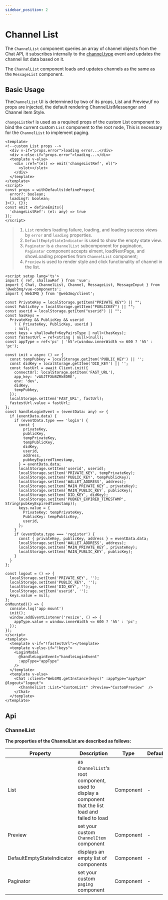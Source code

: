```yaml
---
sidebar_position: 2
---
```


# Channel List

The `ChannelList` component queries an array of channel objects from the Chat API, it subscribes internally to the [channel.type](/docs/Web3MQ-SDK/JS-SDK/eventCenter/#eventList) event and updates the channel list data based on it.

The `ChannelList` component loads and updates channels as the same as the `MessageList` component.

## Basic Usage

The`ChannelList` UI is determined by two of its props, List and Preview,if no props are injected, the default rendering ChannelListMessenger and Channel item Style.

`changeListRef` is used as a required props of the custom List component to bind the current custom `List` component to the root node, This is necessary for the `ChannelList` to implement paging.
```vue
<template>
<!--custom List props -->
  <div v-if="props.error">loading error...</div>
  <div v-else-if="props.error">loading...</div>
  <template v-else>
    <div :ref="(el) => emit('changeListRef', el)">
      <slot></slot>
    </div>
  </template>
</template>
<script>
const props = withDefaults(defineProps<{
  error?: boolean;
  loading?: boolean;
}>(), {});
const emit = defineEmits({
  'changeListRef': (el: any) => true
});
</script>
```

> 1. `List` renders loading failure, loading, and loading success views by `error` and `loading` properties.
> 2. `DefaultEmptyStateIndicator` is used to show the empty state view.
> 3. `Paginator` is a `channelList` subcomponent for pagination, `Paginator` component accepts elment, loadNextPage, and showLoading properties from `ChannelList` component;
> 4. `Preview` is used to render style and click functionality of channel in the list.

```vue
<script setup lang='ts'>
import { ref, shallowRef } from 'vue';
import { Chat, ChannelList, Channel, MessageList, MessageInput } from '@web3mq/vue-components';
import { Web3MQ } from '@web3mq/client';

const PrivateKey = localStorage.getItem("PRIVATE_KEY") || "";
const PublicKey = localStorage.getItem("PUBLICKEY") || "";
const userid = localStorage.getItem("userid") || "";
const hasKeys =
  PrivateKey && PublicKey && userid
    ? { PrivateKey, PublicKey, userid }
    : null;
const keys = shallowRef<KeyPairsType | null>(hasKeys);
const fastestUrl = ref<string | null>(null);
const appType = ref<'pc' | 'h5'>(window.innerWidth <= 600 ? 'h5' : 'pc');

const init = async () => {
  const tempPubkey = localStorage.getItem('PUBLIC_KEY') || '';
  const didKey = localStorage.getItem('DID_KEY') || '';
  const fastUrl = await Client.init({
    connectUrl: localStorage.getItem('FAST_URL'),
    app_key: 'vAUJTFXbBZRkEDRE',
    env: 'dev',
    didKey,
    tempPubkey,
  });
  localStorage.setItem('FAST_URL', fastUrl);
  fastestUrl.value = fastUrl;
};
const handleLoginEvent = (eventData: any) => {
  if (eventData.data) {
    if (eventData.type === 'login') {
      const {
        privateKey,
        publicKey,
        tempPrivateKey,
        tempPublicKey,
        didKey,
        userid,
        address,
        pubkeyExpiredTimestamp,
      } = eventData.data;
      localStorage.setItem('userid', userid);
      localStorage.setItem('PRIVATE_KEY', tempPrivateKey);
      localStorage.setItem('PUBLIC_KEY', tempPublicKey);
      localStorage.setItem('WALLET_ADDRESS', address);
      localStorage.setItem(`MAIN_PRIVATE_KEY`, privateKey);
      localStorage.setItem(`MAIN_PUBLIC_KEY`, publicKey);
      localStorage.setItem(`DID_KEY`, didKey);
      localStorage.setItem('PUBKEY_EXPIRED_TIMESTAMP', String(pubkeyExpiredTimestamp));
      keys.value = {
        PrivateKey: tempPrivateKey,
        PublicKey: tempPublicKey,
        userid,
      };
    }
    if (eventData.type === 'register') {
      const { privateKey, publicKey, address } = eventData.data;
      localStorage.setItem('WALLET_ADDRESS', address);
      localStorage.setItem(`MAIN_PRIVATE_KEY`, privateKey);
      localStorage.setItem(`MAIN_PUBLIC_KEY`, publicKey);
    }
  }
};

const logout = () => {
  localStorage.setItem('PRIVATE_KEY', '');
  localStorage.setItem('PUBLIC_KEY', '');
  localStorage.setItem('DID_KEY', '');
  localStorage.setItem('userid', '');
  keys.value = null;
};
onMounted(() => {
  console.log('app mount')
  init();
  window.addEventListener('resize', () => {
    appType.value = window.innerWidth <= 600 ? 'h5' : 'pc';
  });
});
</script>
<template>
  <template v-if="!fastestUrl"></template>
  <template v-else-if="!keys">
    <LoginModal
      @handleLoginEvent="handleLoginEvent"
      :appType="appType"
    />
  </template>
  <template v-else>
    <Chat :client="Web3MQ.getInstance(keys)" :appType="appType" @logout="logout">
      <ChannelList :List="CustomList" :Preview="CustomPreview"  />
    </Chat>
  </template>
</template>
```

## Api
### ChannelList
**The properties of the ChannelList are described as follows:**

| Property                   | Description                                                                                          | Type      | Default | required |
| -------------------------- | ---------------------------------------------------------------------------------------------------- | --------- | ------- | -------- |
| List                       | as `ChannelList`‘s root component, used to display a component that the list load and failed to load | Component |   -     |  false   |
| Preview                    | set your custom `ChannelItem` component                                                              | Component |   -     |  false   |
| DefaultEmptyStateIndicator | displays an empty list of components                                                                 | Component |   -     |  false   |
| Paginator                  | set your custom `paging` component                                                                   | Component |   -     |  false   |
